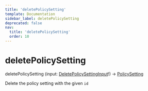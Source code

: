 ```yaml
---
title: 'deletePolicySetting'
template: Documentation
sidebar_label: deletePolicySetting
deprecated: false
nav:
  title: 'deletePolicySetting'
  order: 10
---
```


# deletePolicySetting

<div className="pb-4 font-roboto-slab text-lg"><span className="font-bold">deletePolicySetting</span> <span style={{'fontWeight':400,'fontSize':'0.85em'}}>(input: <a href="/guardrails/docs/reference/graphql/input/DeletePolicySettingInput">DeletePolicySettingInput</a>!) &rarr; <a href="/guardrails/docs/reference/graphql/object/PolicySetting">PolicySetting</a></span>
</div>



Delete the policy setting with the given `id`